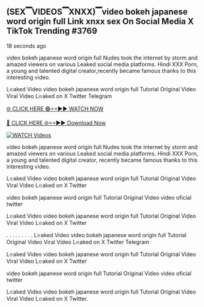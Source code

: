 ## (SEX▔VIDEOS▔XNXX)▔video bokeh japanese word origin full Link xnxx sex On Social Media X TikTok Trending #3769

18 seconds ago

video bokeh japanese word origin full Nudes took the internet by storm and amazed viewers on various Leaked social media platforms. Hindi XXX Porn, a young and talented digital creator,recently became famous thanks to this interesting video.

L𝚎aked Video video bokeh japanese word origin full Tutorial Original Video Viral Video L𝚎aked on X Twitter Telegram

[🌐 CLICK HERE 🟢==►► WATCH NOW](https://dekho-ki-hoy-07-2k25.blogspot.com/2025/01/viral-tv.html)

[🔴 CLICK HERE 🌐==►► Download Now](https://dekho-ki-hoy-07-2k25.blogspot.com/2025/01/viral-tv.html)

[![WATCH Videos](https://i.imgur.com/ydURGbz.png)](https://dekho-ki-hoy-07-2k25.blogspot.com/2025/01/viral-tv.html)

video bokeh japanese word origin full Nudes took the internet by storm and amazed viewers on various Leaked social media platforms. Hindi XXX Porn, a young and talented digital creator, recently became famous thanks to this interesting video.

L𝚎aked Video video bokeh japanese word origin full Tutorial Original Video Viral Video L𝚎aked on X Twitter

video bokeh japanese word origin full Tutorial Original Video video oficial twitter

L𝚎aked Video video bokeh japanese word origin full Tutorial Original Video Viral Video L𝚎aked on X Twitter

. . . . . . . . . L𝚎aked Video video bokeh japanese word origin full Tutorial Original Video Viral Video L𝚎aked on X Twitter Telegram

L𝚎aked Video video bokeh japanese word origin full Tutorial Original Video Viral Video L𝚎aked on X Twitter

video bokeh japanese word origin full Tutorial Original Video video oficial twitter

L𝚎aked Video video bokeh japanese word origin full Tutorial Original Video Viral Video L𝚎aked on X Twitter.